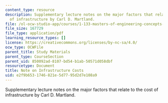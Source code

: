 ```yaml
---
content_type: resource
description: Supplementary lecture notes on the major factors that relate to the cost
  of infrastructure by Carl D. Martland.
file: /ol-ocw-studio-app/courses/1-133-masters-of-engineering-concepts-of-engineering-practice-fall-2007/e2f9b6531746821e5d7795d2d7e108a9_inf_costs.pdf
file_size: 167729
file_type: application/pdf
learning_resource_types: []
license: https://creativecommons.org/licenses/by-nc-sa/4.0/
ocw_type: OCWFile
parent_title: Study Materials
parent_type: CourseSection
parent_uid: 850092ad-8107-bd54-b1ab-50571d058dbf
resourcetype: Document
title: Note on Infrastructure Costs
uid: e2f9b653-1746-821e-5d77-95d2d7e108a9
---
```

Supplementary lecture notes on the major factors that relate to the cost of infrastructure by Carl D. Martland.